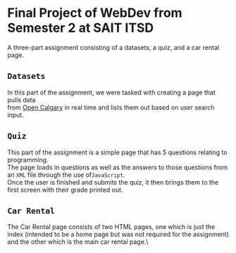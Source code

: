 # Final Project of WebDev from Semester 2 at SAIT ITSD
A three-part assignment consisting of a datasets, a quiz, and a car rental page.

## `Datasets`
In this part of the assignment, we were tasked with creating a page that pulls data \
from [Open Calgary](https://data.calgary.ca/) in real time and lists them out based on user search input.

## `Quiz`
This part of the assignment is a simple page that has 5 questions relating to programming.\
The page loads in questions as well as the answers to those questions from an `XML` file through the use of`JavaScript`.\
Once the user is finished and submits the quiz, it then brings them to the first screen with their grade printed out.

## `Car Rental`
The Car Rental page consists of two HTML pages, one which is just the index (intended to be a home page but was not required for the assignment)\
and the other which is the main car rental page.\\

